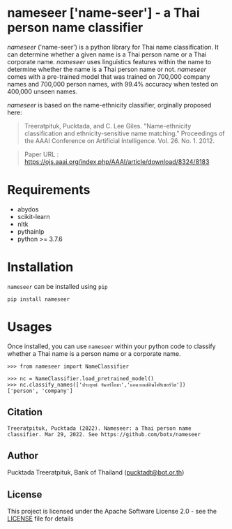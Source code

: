 # nameseer ['name-seer'] - a Thai person name classifier

*nameseer* ('name-seer') is a python library for Thai name classification. It can determine whether a given name is a Thai person name or a Thai corporate name. *nameseer* uses linguistics features within the name to determine whether the name is a Thai person name or not. *nameseer* comes with a pre-trained model that was trained on 700,000 company names and 700,000 person names, with 99.4% accuracy when tested on 400,000 unseen names.

*nameseer* is based on the name-ethnicity classifier, orginally proposed here:
> Treeratpituk, Pucktada, and C. Lee Giles. "Name-ethnicity classification and ethnicity-sensitive name matching." Proceedings of the AAAI Conference on Artificial Intelligence. Vol. 26. No. 1. 2012.

> Paper URL : https://ojs.aaai.org/index.php/AAAI/article/download/8324/8183

# Requirements
* abydos
* scikit-learn
* nltk
* pythainlp
* python >= 3.7.6

# Installation

`nameseer` can be installed using `pip` 

```
pip install nameseer
```

# Usages

Once installed, you can use `nameseer` within your python code to classify whether a Thai name is a person name or a corporate name. 

```
>>> from nameseer import NameClassifier

>>> nc = NameClassifier.load_pretrained_model()
>>> nc.classify_names(['ประยุทธ์ จันทร์โอชา','แอดวานซ์อินโฟร์เซอร์วิส'])
['person', 'company']
```

## Citation

```
Treeratpituk, Pucktada (2022). Nameseer: a Thai person name classifier. Mar 29, 2022. See https://github.com/botx/nameseer
```

## Author
Pucktada Treeratpituk, Bank of Thailand (pucktadt@bot.or.th)

## License

This project is licensed under the Apache Software License 2.0 - see the [LICENSE](LICENSE) file for details

